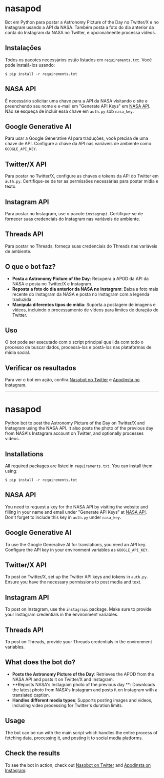 # nasapod

Bot em Python para postar a Astronomy Picture of the Day no Twitter/X e no Instagram usando a API da NASA. Também posta a foto do dia anterior da conta do Instagram da NASA no Twitter, e opcionalmente processa vídeos.

## Instalações
Todos os pacotes necessários estão listados em `requirements.txt`. Você pode instalá-los usando:

```
$ pip install -r requirements.txt
```


## NASA API
É necessário solicitar uma chave para a API da NASA visitando o site e preenchendo seu nome e e-mail em "Generate API Keys" em [NASA API](https://api.nasa.gov/). Não se esqueça de incluir essa chave em `auth.py` sob `nasa_key`.

## Google Generative AI
Para usar a Google Generative AI para traduções, você precisa de uma chave de API. Configure a chave da API nas variáveis de ambiente como `GOOGLE_API_KEY`.

## Twitter/X API
Para postar no Twitter/X, configure as chaves e tokens da API do Twitter em `auth.py`. Certifique-se de ter as permissões necessárias para postar mídia e texto.

## Instagram API
Para postar no Instagram, use o pacote `instagrapi`. Certifique-se de fornecer suas credenciais do Instagram nas variáveis de ambiente.

## Threads API
Para postar no Threads, forneça suas credenciais do Threads nas variáveis de ambiente.

## O que o bot faz?
- **Posta a Astronomy Picture of the Day**: Recupera a APOD da API da NASA e posta no Twitter/X e Instagram.
- **Reposta a foto do dia anterior da NASA no Instagram**: Baixa a foto mais recente do Instagram da NASA e posta no Instagram com a legenda traduzida.
- **Manipula diferentes tipos de mídia**: Suporta a postagem de imagens e vídeos, incluindo o processamento de vídeos para limites de duração do Twitter.

## Uso
O bot pode ser executado com o script principal que lida com todo o processo de buscar dados, processá-los e postá-los nas plataformas de mídia social.

## Verificar os resultados
Para ver o bot em ação, confira [Nasobot no Twitter](https://twitter.com/nasobot) e [Apodinsta no Instagram](https://www.instagram.com/apodinsta/).

---

# nasapod

Python bot to post the Astronomy Picture of the Day on Twitter/X and Instagram using the NASA API. It also posts the photo of the previous day from NASA's Instagram account on Twitter, and optionally processes videos.

## Installations
All required packages are listed in `requirements.txt`. You can install them using:

```
$ pip install -r requirements.txt
```

## NASA API
You need to request a key for the NASA API by visiting the website and filling in your name and email under "Generate API Keys" at [NASA API](https://api.nasa.gov/). Don't forget to include this key in `auth.py` under `nasa_key`.

## Google Generative AI
To use the Google Generative AI for translations, you need an API key. Configure the API key in your environment variables as `GOOGLE_API_KEY`.

## Twitter/X API
To post on Twitter/X, set up the Twitter API keys and tokens in `auth.py`. Ensure you have the necessary permissions to post media and text.

## Instagram API
To post on Instagram, use the `instagrapi` package. Make sure to provide your Instagram credentials in the environment variables.

## Threads API
To post on Threads, provide your Threads credentials in the environment variables.

## What does the bot do?
- **Posts the Astronomy Picture of the Day**: Retrieves the APOD from the NASA API and posts it on Twitter/X and Instagram.
- **Reposts NASA's Instagram photo of the previous day **: Downloads the latest photo from NASA's Instagram and posts it on Instagram with a translated caption.
- **Handles different media types**: Supports posting images and videos, including video processing for Twitter's duration limits.

## Usage
The bot can be run with the main script which handles the entire process of fetching data, processing it, and posting it to social media platforms.

## Check the results
To see the bot in action, check out [Nasobot on Twitter](https://twitter.com/nasobot) and [Apodinsta on Instagram](https://www.instagram.com/apodinsta/).
